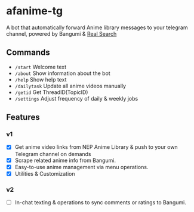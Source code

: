 # afanime-tg

A bot that automatically forward Anime library messages to your telegram channel, powered by Bangumi & [Real Search](https://search.acgn.es/)

## Commands

* `/start` Welcome text
* `/about` Show information about the bot
* `/help` Show help text
* `/dailytask`  Update all anime videos manually
* `/getid` Get ThreadID(TopicID)
* `/settings` Adjust  frequency of daily & weekly jobs

## Features

### v1

* [x] Get anime video links from NEP Anime Library & push to your own Telegram channel on demands
* [x] Scrape related anime info from Bangumi.
* [x] Easy-to-use anime management via menu operations.
* [x] Utilities & Customization

### v2

* [ ]  In-chat texting & operations to sync comments or ratings to Bangumi.
